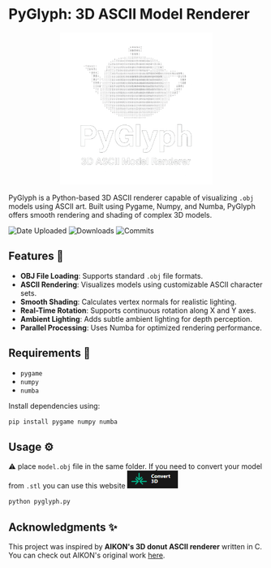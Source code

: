 # PyGlyph: 3D ASCII Model Renderer

<p align="center">
  <img src="PyGlyph.png" alt="drawing" width="300"/>
</p>

PyGlyph is a Python-based 3D ASCII renderer capable of visualizing `.obj` models using ASCII art. Built using Pygame, Numpy, and Numba, PyGlyph offers smooth rendering and shading of complex 3D models.

![Date Uploaded](https://img.shields.io/badge/Date%20Uploaded-April%206,%202025-orange)
![Downloads](https://img.shields.io/badge/Downloads-0-blue)
![Commits](https://img.shields.io/github/commit-activity/m/rseiber/PyGlyph)


## Features :rocket:

- **OBJ File Loading**: Supports standard `.obj` file formats.
- **ASCII Rendering**: Visualizes models using customizable ASCII character sets.
- **Smooth Shading**: Calculates vertex normals for realistic lighting.
- **Real-Time Rotation**: Supports continuous rotation along X and Y axes.
- **Ambient Lighting**: Adds subtle ambient lighting for depth perception.
- **Parallel Processing**: Uses Numba for optimized rendering performance.

## Requirements :construction:

- `pygame`
- `numpy`
- `numba`

Install dependencies using:

```bash
pip install pygame numpy numba
```

## Usage :gear:

:warning: place `model.obj` file in the same folder. If you need to convert your model from `.stl` you can use this website
[<img src="Convert_3D.png" alt="drawing" width="100" />](https://convert3d.org/stl-to-obj)

```bash
python pyglyph.py
```

## Acknowledgments :sparkles:

This project was inspired by **AIKON's 3D donut ASCII renderer** written in C.  
You can check out AIKON's original work [here](https://www.a1k0n.net/2011/07/20/donut-math.html).
